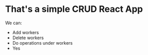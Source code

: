 # That's a simple CRUD React App
We can:
- Add workers
- Delete workers
- Do operations under workers
- Yes
